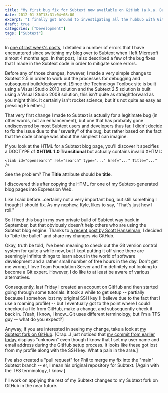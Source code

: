 ```yaml
---
title: "My first bug fix for Subtext now available on GitHub (a.k.a. Building TechnologyToolbox.com, part 18)"
date: 2012-01-30T13:31:04+08:00
excerpt: "I finally got around to investigating all the hubbub with GitHub. I even submitted my first \"official\" bug fix for the Subtext blog engine. I'm sure it will get easier, but this experience was valuable for me, if for no other reason than making me appreciate how much I love Team Foundation Server."
draft: true
categories: ["Development"]
tags: ["Subtext"]
---
```


In[one of last week's posts](/blog/jjameson/2012/01/23/building-technologytoolbox-com-part-15), I detailed a number of errors that I have encountered since switching my blog over to Subtext when I left Microsoft almost 4 months ago. In that post, I also described a few of the bug fixes that I made in the Subtext code in order to mitigate some errors.

Before any of those changes, however, I made a very simple change to Subtext 2.5 in order to work out the processes for debugging and subsequent build/deployment. [Since the Technology Toolbox site is built using a Visual Studio 2010 solution and the Subtext 2.5 solution is built using a Visual Studio 2008 solution, this isn't quite as straightforward as you might think. It certainly isn't rocket science, but it's not quite as easy as pressing F5 either.]

That very first change I made to Subtext is actually for a legitimate bug (in other words, not an enhancement), but one that has probably gone undiscovered by most Subtext users and developers thus far. I didn't decide to fix the issue due to the "severity" of the bug, but rather based on the fact that the code change was about the simplest I can imagine.

If you look at the HTML for a Subtext blog page, you'll discover it specifies a DOCTYPE of **XHTML 1.0 Transitional** but actually contains invalid XHTML:



    <link id="opensearch" rel="search" type="..." href="..." Title="..." />



See the problem? The **Title** attribute should be **title**.

I discovered this after copying the HTML for one of my Subtext-generated blog pages into Expression Web.

Like I said before...certainly not a very important bug, but still something I thought I should fix. As my nephew, Kyle, likes to say, "That's just how I roll."

So I fixed this bug in my own private build of Subtext way back in September, but that obviously doesn't help others who are using the Subtext blog engine. Thanks to[a recent post by Scott Hanselman](http://www.hanselman.com/blog/GetInvolvedInOpenSourceTodayHowToContributeAPatchToAGitHubHostedOpenSourceProjectLikeCode52.aspx), I decided to "bite the bullet" and share my changes via GitHub.

Okay, truth be told, I've been meaning to check out the Git version control system for quite a while now, but I kept putting it off since there are seemingly infinite things to learn about in the world of software development and a rather small number of free hours in the day. Don't get me wrong, I love Team Foundation Server and I'm definitely not looking to become a Git expert. However, I do like to at least be aware of various alternatives.

Consequently, last Friday I created an account on GitHub and then started going through some tutorials. It took a while to get setup -- partially because I somehow lost my original SSH key (I believe due to the fact that I use a roaming profile) -- but I eventually got to the point where I could checkout a file from GitHub, make a change, and subsequently check it back in. [Yeah, I know, I know...Git uses different terminology, but I'm a TFS guy -- what do you expect?]

Anyway, if you are interested in seeing my change, take a look at[my Subtext fork on GitHub](https://github.com/jeremy-jameson/Subtext). [Crap...I just noticed that[my commit from earlier today](https://github.com/jeremy-jameson/Subtext/commit/462934a87bd12649582f334545d3586b3c9f93a2) displays "unknown" even though I know that I set my user name and email address during the GitHub setup process. It looks like these got lost from my profile along with the SSH key. What a pain in the arse.]

I've also created a "pull request" for Phil to merge my fix into the "main" Subtext branch -- er, I mean his original repository for Subtext. [Again with the TFS terminology, I know.]

I'll work on applying the rest of my Subtext changes to my Subtext fork on GitHub in the near future.

